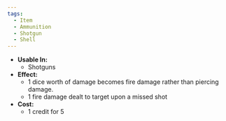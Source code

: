 ```yaml
---
tags:
  - Item
  - Ammunition
  - Shotgun
  - Shell
---
```

- **Usable In:**
	- Shotguns
- **Effect:**
	- 1 dice worth of damage becomes fire damage rather than piercing damage.
	- 1 fire damage dealt to target upon a missed shot
- **Cost:**
	- 1 credit for 5